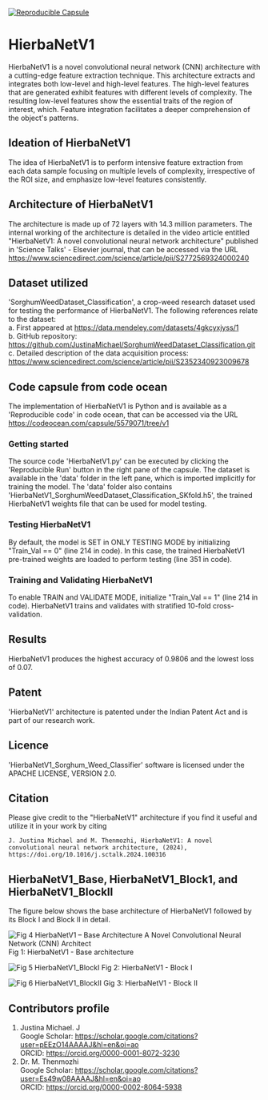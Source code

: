 [![Reproducible Capsule](https://img.shields.io/static/v1?label=&message=code+ocean&color=blue)](https://codeocean.com/capsule/5579071/tree/v1)

# HierbaNetV1
HierbaNetV1 is a novel convolutional neural network (CNN) architecture with a cutting-edge feature extraction technique. This architecture extracts and integrates both low-level and high-level features. The high-level features that are generated exhibit features with different levels of complexity. The resulting low-level features show the essential traits of the region of interest, which. Feature integration facilitates a deeper comprehension of the object's patterns.

## Ideation of HierbaNetV1
The idea of HierbaNetV1 is to perform intensive feature extraction from each data sample focusing on multiple levels of complexity, irrespective of the ROI size, and emphasize low-level features consistently.

## Architecture of HierbaNetV1
The architecture is made up of 72 layers with 14.3 million parameters. The internal working of the architecture is detailed in the video article entitled "HierbaNetV1: A novel convolutional neural network architecture" published in 'Science Talks' - Elsevier journal, that can be accessed via the URL https://www.sciencedirect.com/science/article/pii/S2772569324000240

## Dataset utilized
'SorghumWeedDataset_Classification', a crop-weed research dataset used for testing the performance of HierbaNetV1. The following references relate to the dataset: </br>
a. First appeared at https://data.mendeley.com/datasets/4gkcyxjyss/1 </br>
b. GitHub repository: https://github.com/JustinaMichael/SorghumWeedDataset_Classification.git </br>
c. Detailed description of the data acquisition process: https://www.sciencedirect.com/science/article/pii/S2352340923009678

## Code capsule from code ocean
The implementation of HierbaNetV1 is Python and is available as a 'Reproducible code' in code ocean, that can be accessed via the URL https://codeocean.com/capsule/5579071/tree/v1

### Getting started
The source code 'HierbaNetV1.py' can be executed by clicking the 'Reproducible Run' button in the right pane of the capsule. The dataset is available in the 'data' folder in the left pane, which is imported implicitly for training the model. The 'data' folder also contains 'HierbaNetV1_SorghumWeedDataset_Classification_SKfold.h5', the trained HierbaNetV1 weights file that can be used for model testing.

### Testing HierbaNetV1
By default, the model is SET in ONLY TESTING MODE by initializing "Train_Val == 0" (line 214 in code). In this case, the trained HierbaNetV1 pre-trained weights are loaded to perform testing (line 351 in code).

### Training and Validating HierbaNetV1
To enable TRAIN and VALIDATE MODE, initialize "Train_Val == 1" (line 214 in code). HierbaNetV1 trains and validates with stratified 10-fold cross-validation.

## Results
HierbaNetV1 produces the highest accuracy of 0.9806 and the lowest loss of 0.07.

## Patent 
'HierbaNetV1' architecture is patented under the Indian Patent Act and is part of our research work.

## Licence
'HierbaNetV1_Sorghum_Weed_Classifier' software is licensed under the APACHE LICENSE, VERSION 2.0.

## Citation 
Please give credit to the "HierbaNetV1" architecture if you find it useful and utilize it in your work by citing 
```
J. Justina Michael and M. Thenmozhi, HierbaNetV1: A novel convolutional neural network architecture, (2024), https://doi.org/10.1016/j.sctalk.2024.100316
```

## HierbaNetV1_Base, HierbaNetV1_Block1, and HierbaNetV1_BlockII
The figure below shows the base architecture of HierbaNetV1 followed by its Block I and Block II in detail.

![Fig 4  HierbaNetV1 – Base Architecture A Novel Convolutional Neural Network (CNN) Architect](https://github.com/JustinaMichael/HierbaNetV1_Sorghum_Weed_Classifier/assets/67352212/ab0f36cd-53fa-4539-898a-a76090bcc97e)
Fig 1: HierbaNetV1 - Base architecture

![Fig 5  HierbaNetV1_BlockI](https://github.com/JustinaMichael/HierbaNetV1_Sorghum_Weed_Classifier/assets/67352212/24a6979c-58fa-457a-87f7-2058262384b4)
Fig 2: HierbaNetV1 - Block I

![Fig  6  HierbaNetV1_BlockII](https://github.com/JustinaMichael/HierbaNetV1_Sorghum_Weed_Classifier/assets/67352212/4f3f3f20-c8f5-4962-8af7-af613bff8e42)
Gig 3: HierbaNetV1 - Block II

## Contributors profile <br/>
1. Justina Michael. J <br/>
        Google Scholar: https://scholar.google.com/citations?user=pEEzO14AAAAJ&hl=en&oi=ao <br/>
        ORCID: https://orcid.org/0000-0001-8072-3230 </br>
2. Dr. M. Thenmozhi <br/>
        Google Scholar: https://scholar.google.com/citations?user=Es49w08AAAAJ&hl=en&oi=ao <br/>
        ORCID: https://orcid.org/0000-0002-8064-5938 <br/>
